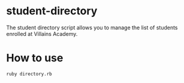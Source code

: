 # student-directory

The student directory script allows you to manage the list of students enrolled at Villains Academy.

# How to use
```shell
ruby directory.rb
```